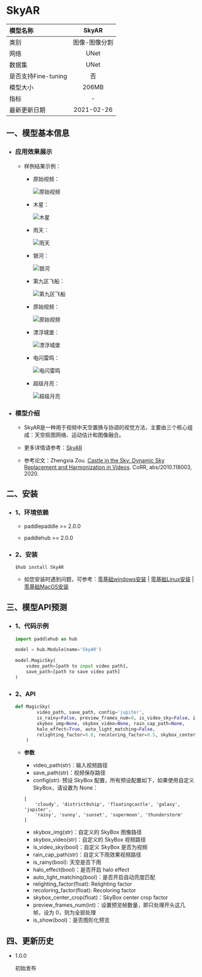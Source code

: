 # SkyAR

|模型名称|SkyAR|
| :--- | :---: |
|类别|图像-图像分割|
|网络|UNet|
|数据集|UNet|
|是否支持Fine-tuning|否|
|模型大小|206MB|
|指标|-|
|最新更新日期|2021-02-26|

## 一、模型基本信息

- ### 应用效果展示

    - 样例结果示例：
        * 原始视频：

            ![原始视频](https://img-blog.csdnimg.cn/20210126142046572.gif)

        * 木星：

            ![木星](https://img-blog.csdnimg.cn/20210125211435619.gif)
        * 雨天：

            ![雨天](https://img-blog.csdnimg.cn/2021012521152492.gif)
        * 银河：

            ![银河](https://img-blog.csdnimg.cn/20210125211523491.gif)
        * 第九区飞船：

            ![第九区飞船](https://img-blog.csdnimg.cn/20210125211520955.gif)
        * 原始视频：

            ![原始视频](https://img-blog.csdnimg.cn/20210126142038716.gif)
        * 漂浮城堡：

            ![漂浮城堡](https://img-blog.csdnimg.cn/20210125211514997.gif)
        * 电闪雷鸣：

            ![电闪雷鸣](https://img-blog.csdnimg.cn/20210125211433591.gif)
        * 超级月亮：

            ![超级月亮](https://img-blog.csdnimg.cn/20210125211417524.gif)

- ### 模型介绍

    - SkyAR是一种用于视频中天空置换与协调的视觉方法，主要由三个核心组成：天空抠图网络、运动估计和图像融合。

    - 更多详情请参考：[SkyAR](https://github.com/jiupinjia/SkyAR)

    - 参考论文：Zhengxia Zou. [Castle in the Sky: Dynamic Sky Replacement and Harmonization in Videos](https://arxiv.org/abs/2010.11800). CoRR, abs/2010.118003, 2020.

## 二、安装

- ### 1、环境依赖

    - paddlepaddle >= 2.0.0

    - paddlehub >= 2.0.0

- ### 2、安装

    ```shell
    $hub install SkyAR
    ```
    -  如您安装时遇到问题，可参考：[零基础windows安装](../../../../docs/docs_ch/get_start/windows_quickstart.md)
      | [零基础Linux安装](../../../../docs/docs_ch/get_start/linux_quickstart.md) | [零基础MacOS安装](../../../../docs/docs_ch/get_start/mac_quickstart.md)


## 三、模型API预测

- ### 1、代码示例

    ```python
    import paddlehub as hub

    model = hub.Module(name='SkyAR')

    model.MagicSky(
        video_path=[path to input video path],
        save_path=[path to save video path]
    )
    ```
- ### 2、API

    ```python
    def MagicSky(
            video_path, save_path, config='jupiter',
            is_rainy=False, preview_frames_num=0, is_video_sky=False, is_show=False,
            skybox_img=None, skybox_video=None, rain_cap_path=None,
            halo_effect=True, auto_light_matching=False,
            relighting_factor=0.8, recoloring_factor=0.5, skybox_center_crop=0.5
        )
    ```

    - **参数**

        * video_path(str)：输入视频路径
        * save_path(str)：视频保存路径
        * config(str): 预设 SkyBox 配置，所有预设配置如下，如果使用自定义 SkyBox，请设置为 None：
        ```
        [
            'cloudy', 'district9ship', 'floatingcastle', 'galaxy', 'jupiter',
            'rainy', 'sunny', 'sunset', 'supermoon', 'thunderstorm'
        ]
        ```
        * skybox_img(str)：自定义的 SkyBox 图像路径
        * skybox_video(str)：自定义的 SkyBox 视频路径
        * is_video_sky(bool)：自定义 SkyBox 是否为视频
        * rain_cap_path(str)：自定义下雨效果视频路径
        * is_rainy(bool): 天空是否下雨
        * halo_effect(bool)：是否开启 halo effect
        * auto_light_matching(bool)：是否开启自动亮度匹配
        * relighting_factor(float): Relighting factor
        * recoloring_factor(float): Recoloring factor
        * skybox_center_crop(float)：SkyBox center crop factor
        * preview_frames_num(int)：设置预览帧数量，即只处理开头这几帧，设为 0，则为全部处理
        * is_show(bool)：是否图形化预览


## 四、更新历史

* 1.0.0

  初始发布
